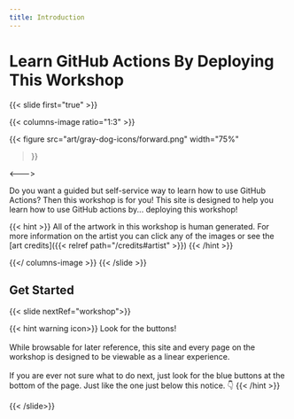 ```yaml
---
title: Introduction
---
```


# Learn GitHub Actions By Deploying This Workshop
{{< slide first="true" >}}

{{< columns-image ratio="1:3" >}}

{{< figure
  src="art/gray-dog-icons/forward.png"
  width="75%"
>}}

<--->


Do you want a guided but self-service way to learn how to use GitHub Actions? Then this workshop is for you!
This site is designed to help you learn how to use GitHub actions by... deploying this workshop!

{{< hint >}}
All of the artwork in this workshop is human generated. For more information on the artist you can click any of the images or see the [art credits]({{< relref path="/credits#artist" >}})
{{< /hint >}}

{{</ columns-image >}}
{{< /slide >}}

## Get Started
{{< slide nextRef="workshop">}}

{{< hint warning icon>}}
Look for the buttons!
<br /><br />
While browsable for later reference, this site and every page on the workshop is designed to be viewable as a linear experience.
<br /><br />
If you are ever not sure what to do next, just look for the blue buttons at the bottom of the page. Just
like the one just below this notice. 👇
{{< /hint >}}


{{< /slide>}}
